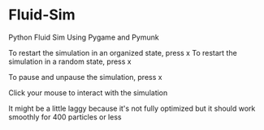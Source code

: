 # Fluid-Sim
Python Fluid Sim Using Pygame and Pymunk

To restart the simulation in an organized state, press x
To restart the simulation in a random state, press x

To pause and unpause the simulation, press x

Click your mouse to interact with the simulation

It might be a little laggy because it's not fully optimized but it should work smoothly for 400
particles or less
